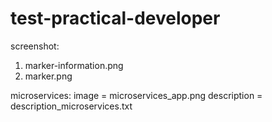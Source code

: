 # test-practical-developer

screenshot: 
1. marker-information.png
2. marker.png

microservices:
image = microservices_app.png
description = description_microservices.txt
